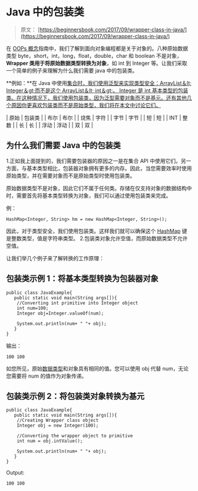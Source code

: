 # Java 中的包装类

> 原文： [https://beginnersbook.com/2017/09/wrapper-class-in-java/](https://beginnersbook.com/2017/09/wrapper-class-in-java/)

在 [OOPs 概念](https://beginnersbook.com/2013/04/oops-concepts/)指南中，我们了解到面向对象编程都是关于对象的。八种原始数据类型 byte，short，int，long，float，double，char 和 boolean 不是对象， **Wrapper 类用于将原始数据类型转换为对象**，如 int 到 Integer 等。让我们采取一个简单的例子来理解为什么我们需要 java 中的包装类。

**例如：**在 Java 中使用[集合时，我们使用泛型来实现类型安全：ArrayList＆lt; Integer＆gt;而不是这个 ArrayList＆lt; int＆gt;。 Integer 是 int 基本类型的包装类。在这种情况下，我们使用包装类，因为泛型需要对象而不是基元。还有其他几个原因你更喜欢包装类而不是原始类型，我们将在本文中讨论它们。](https://beginnersbook.com/java-collections-tutorials/)

| 原始 | 包装类 |
| 布尔 | 布尔 |
| 烧焦 | 字符 |
| 字节 | 字节 |
| 短 | 短 |
| INT | 整数 |
| 长 | 长 |
| 浮动 | 浮动 |
| 双 | 双 |

## 为什么我们需要 Java 中的包装类

1.正如我上面提到的，我们需要包装器的原因之一是在集合 API 中使用它们。另一方面，与基本类型相比，包装器对象拥有更多的内存。因此，当您需要效率时使用原始类型，并在需要对象而不是原始类型时使用包装类。

原始数据类型不是对象，因此它们不属于任何类。存储在仅支持对象的数据结构中时，需要首先将基本类型转换为对象，我们可以通过使用包装类来完成。

例：

```
HashMap<Integer, String> hm = new HashMap<Integer, String>();
```

因此，对于类型安全，我们使用包装类。这样我们就可以确保这个 [HashMap](https://beginnersbook.com/2013/12/hashmap-in-java-with-example/) 键是整数类型，值是字符串类型。
2.包装类对象允许空值，而原始数据类型不允许空值。

让我们举几个例子来了解转换的工作原理：

## 包装类示例 1：将基本类型转换为包装器对象

```
public class JavaExample{  
   public static void main(String args[]){  
	//Converting int primitive into Integer object  
	int num=100;  
	Integer obj=Integer.valueOf(num);  

	System.out.println(num+ " "+ obj);  
   }
}
```

输出：

```
100 100
```

如您所见，原始[数据类型](https://beginnersbook.com/2017/08/data-types-in-java/)和对象具有相同的值。您可以使用 obj 代替 num，无论您需要将 num 的值作为对象传递。

## 包装类示例 2：将包装类对象转换为基元

```
public class JavaExample{  
   public static void main(String args[]){  
	//Creating Wrapper class object 
	Integer obj = new Integer(100);  

	//Converting the wrapper object to primitive
	int num = obj.intValue();

	System.out.println(num+ " "+ obj);  
   }
}
```

Output:

```
100 100
```
